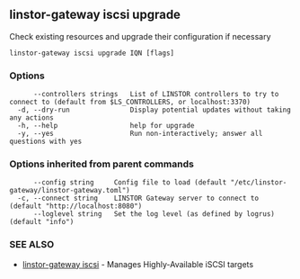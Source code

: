 ## linstor-gateway iscsi upgrade

Check existing resources and upgrade their configuration if necessary

```
linstor-gateway iscsi upgrade IQN [flags]
```

### Options

```
      --controllers strings   List of LINSTOR controllers to try to connect to (default from $LS_CONTROLLERS, or localhost:3370)
  -d, --dry-run               Display potential updates without taking any actions
  -h, --help                  help for upgrade
  -y, --yes                   Run non-interactively; answer all questions with yes
```

### Options inherited from parent commands

```
      --config string     Config file to load (default "/etc/linstor-gateway/linstor-gateway.toml")
  -c, --connect string    LINSTOR Gateway server to connect to (default "http://localhost:8080")
      --loglevel string   Set the log level (as defined by logrus) (default "info")
```

### SEE ALSO

* [linstor-gateway iscsi](linstor-gateway_iscsi.md)	 - Manages Highly-Available iSCSI targets

